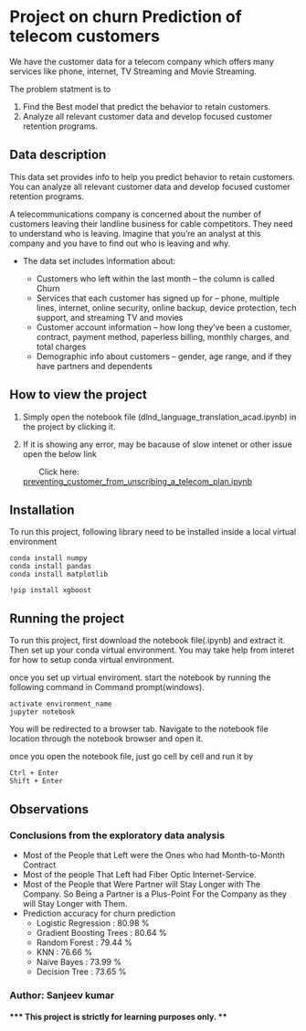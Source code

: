 # Project on churn Prediction of telecom customers
We have the customer data for a telecom company which offers many services like phone, internet, TV Streaming and Movie Streaming.

The problem statment is to 
1. Find the Best model that predict the behavior to retain customers.
2. Analyze all relevant customer data and develop focused customer retention programs.

## Data description
This data set provides info to help you predict behavior to retain customers. You can analyze all relevant customer data and develop focused customer retention programs.

A telecommunications company is concerned about the number of customers leaving their landline business for cable competitors. They need to understand who is leaving. Imagine that you’re an analyst at this company and you have to find out who is leaving and why.

- The data set includes information about:

  - Customers who left within the last month – the column is called Churn
  - Services that each customer has signed up for – phone, multiple lines, internet, online security, online backup, device protection,     tech support, and streaming TV and movies
  - Customer account information – how long they’ve been a customer, contract, payment method, paperless billing, monthly charges, and       total charges
  - Demographic info about customers – gender, age range, and if they have partners and dependents

## How to view the project
1. Simply open the notebook file (dlnd_language_translation_acad.ipynb) in the project by clicking it. 
2. If it is showing any error, may be bacause of slow intenet or other issue open the below link
 
      &nbsp;&nbsp;&nbsp;&nbsp;&nbsp;&nbsp; Click here: [preventing_customer_from_unscribing_a_telecom_plan.ipynb](https://nbviewer.jupyter.org/github/kumar-sam/project-8/blob/master/preventing_customer_from_unscribing_a_telecom_plan.ipynb) 

## Installation
To run this project, following library need to be installed inside a local virtual environment

```
conda install numpy
conda install pandas
conda install matplotlib
```
```
!pip install xgboost
```
## Running the project
To run this project, first download the notebook file(.ipynb) and extract it. Then set up your conda virtual environment. You may take help from interet for how to setup conda virtual environment.

once you set up virtual enviroment. start the notebook by running the following command in Command prompt(windows).
```
activate environment_name
jupyter notebook
```
You will be redirected to a browser tab. Navigate to the notebook file location through the notebook browser and open it.

once you open the notebook file, just go cell by cell and run it by
```
Ctrl + Enter
Shift + Enter
```


## Observations

### Conclusions from the exploratory data analysis
- Most of the People that Left were the Ones who had Month-to-Month Contract
- Most of the people That Left had Fiber Optic Internet-Service.
- Most of the People that Were Partner will Stay Longer with The Company. So Being a Partner is a Plus-Point For the Company as they  
  will Stay Longer with Them.
- Prediction accuracy for churn prediction
   - Logistic Regression : 80.98 %
   - Gradient Boosting Trees : 80.64 %
   - Random Forest : 79.44 %
   - KNN : 76.66 %
   - Naive Bayes : 73.99 %
   - Decision Tree : 73.65 %


### Author: Sanjeev kumar
#### *** This project is strictly for learning purposes only. **
